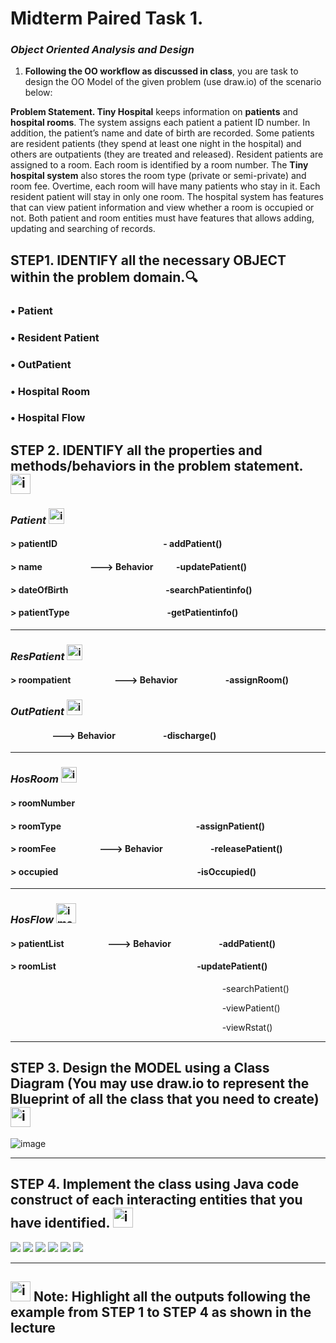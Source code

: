 # Midterm Paired Task 1.
### ***Object Oriented Analysis and Design***

1.	**Following the OO workflow as discussed in class**, you are task to design the OO Model of the given problem (use draw.io) of the scenario below:

**Problem Statement. Tiny Hospital** keeps information on **patients** and **hospital rooms**. The system assigns each patient a patient ID number. In addition, the patient’s name and date of birth are recorded. Some patients are resident patients (they spend at least one night in the hospital) and others are outpatients (they are treated and released). Resident patients are assigned to a room. Each room is identified by a room number. The **Tiny hospital system** also stores the room type (private or semi-private) and room fee. Overtime, each room will have many patients who stay in it. Each resident patient will stay in only one room. The hospital system has features that can view patient information and view whether a room is occupied or not. Both patient and room entities must have features that allows adding, updating and searching of records.

## **STEP1. IDENTIFY** all the necessary **OBJECT** within the problem domain.🔍

### •	Patient
### •	Resident Patient
### • OutPatient
### •	Hospital Room
### •	Hospital Flow

## **STEP 2. IDENTIFY all the properties and methods/behaviors in the problem statement.** <img width="32" height="32" alt="image" src="https://github.com/user-attachments/assets/50207016-a009-4a81-bd99-f3d0d6464217" />


### ***Patient*** <img width="25" height="25" alt="image" src="https://github.com/user-attachments/assets/6a566f96-1c12-4b35-b960-6e7f37878ff8" />

  #### > patientID &nbsp; &nbsp; &nbsp; &nbsp; &nbsp; &nbsp; &nbsp; &nbsp; &nbsp; &nbsp; &nbsp; &nbsp; &nbsp; &nbsp; &nbsp; &nbsp; &nbsp; &nbsp; &nbsp; &nbsp; &nbsp; &nbsp; &nbsp; &nbsp; &nbsp; - addPatient()
  #### > name &nbsp; &nbsp; &nbsp; &nbsp; &nbsp; &nbsp; &nbsp; &nbsp; &nbsp; &nbsp; &nbsp;  --->  Behavior &nbsp; &nbsp; &nbsp; &nbsp; &nbsp;  -updatePatient()
  #### > dateOfBirth  &nbsp; &nbsp; &nbsp; &nbsp; &nbsp; &nbsp; &nbsp; &nbsp; &nbsp; &nbsp; &nbsp; &nbsp; &nbsp; &nbsp; &nbsp; &nbsp; &nbsp; &nbsp; &nbsp; &nbsp; &nbsp; &nbsp; &nbsp; -searchPatientinfo()
  #### > patientType &nbsp; &nbsp; &nbsp; &nbsp; &nbsp; &nbsp; &nbsp; &nbsp; &nbsp; &nbsp; &nbsp; &nbsp; &nbsp; &nbsp; &nbsp; &nbsp; &nbsp; &nbsp; &nbsp; &nbsp; &nbsp; &nbsp; &nbsp; -getPatientinfo()
---

 ### ***ResPatient*** <img width="25" height="25" alt="image" src="https://github.com/user-attachments/assets/6a566f96-1c12-4b35-b960-6e7f37878ff8" />

#### > roompatient &nbsp; &nbsp; &nbsp; &nbsp; &nbsp; &nbsp; &nbsp; &nbsp; &nbsp; &nbsp; ---> Behavior &nbsp; &nbsp; &nbsp; &nbsp; &nbsp; &nbsp; &nbsp; &nbsp; &nbsp; &nbsp; &nbsp; -assignRoom()


### ***OutPatient***  <img width="25" height="25" alt="image" src="https://github.com/user-attachments/assets/6a566f96-1c12-4b35-b960-6e7f37878ff8" />

#### &nbsp; &nbsp; &nbsp; &nbsp; &nbsp; &nbsp; &nbsp; &nbsp; &nbsp; &nbsp; ---> Behavior &nbsp; &nbsp; &nbsp; &nbsp; &nbsp; &nbsp; &nbsp; &nbsp; &nbsp; &nbsp; &nbsp; -discharge()
---

### ***HosRoom*** <img width="25" height="25" alt="image" src="https://github.com/user-attachments/assets/00586338-fd57-4214-a043-e1a3ec85656b" />

#### > roomNumber
#### > roomType &nbsp; &nbsp; &nbsp; &nbsp; &nbsp; &nbsp; &nbsp; &nbsp; &nbsp; &nbsp; &nbsp; &nbsp; &nbsp; &nbsp; &nbsp; &nbsp; &nbsp; &nbsp; &nbsp; &nbsp; &nbsp; &nbsp; &nbsp; &nbsp; &nbsp; &nbsp; &nbsp; &nbsp; &nbsp; &nbsp; &nbsp; &nbsp; -assignPatient()
#### > roomFee &nbsp; &nbsp; &nbsp; &nbsp; &nbsp; &nbsp; &nbsp; &nbsp; &nbsp; &nbsp; ---> Behavior &nbsp; &nbsp; &nbsp; &nbsp; &nbsp; &nbsp; &nbsp; &nbsp; &nbsp; &nbsp; &nbsp; -releasePatient()
#### > occupied &nbsp; &nbsp; &nbsp; &nbsp; &nbsp; &nbsp; &nbsp; &nbsp; &nbsp; &nbsp; &nbsp; &nbsp; &nbsp; &nbsp; &nbsp; &nbsp; &nbsp; &nbsp; &nbsp; &nbsp; &nbsp; &nbsp; &nbsp; &nbsp; &nbsp; &nbsp; &nbsp; &nbsp; &nbsp; &nbsp; &nbsp; &nbsp; &nbsp; -isOccupied()
---

### ***HosFlow*** <img width="32" height="32" alt="image" src="https://github.com/user-attachments/assets/811bf055-2aee-4f70-b1f0-c8e257ed60d2" />

#### > patientList &nbsp; &nbsp; &nbsp; &nbsp; &nbsp; &nbsp; &nbsp; &nbsp; &nbsp; &nbsp; ---> Behavior &nbsp; &nbsp; &nbsp; &nbsp; &nbsp; &nbsp; &nbsp; &nbsp; &nbsp; &nbsp; &nbsp; -addPatient()
#### > roomList &nbsp; &nbsp; &nbsp; &nbsp; &nbsp; &nbsp; &nbsp; &nbsp;  &nbsp;&nbsp; &nbsp; &nbsp; &nbsp; &nbsp; &nbsp; &nbsp; &nbsp; &nbsp; &nbsp; &nbsp; &nbsp; &nbsp; &nbsp; &nbsp; &nbsp; &nbsp; &nbsp; &nbsp; &nbsp; &nbsp; &nbsp; &nbsp; &nbsp; &nbsp; -updatePatient()
 &nbsp; &nbsp; &nbsp; &nbsp; &nbsp; &nbsp; &nbsp; &nbsp; &nbsp; &nbsp; &nbsp; &nbsp; &nbsp; &nbsp; &nbsp; &nbsp; &nbsp; &nbsp; &nbsp; &nbsp; &nbsp; &nbsp; &nbsp; &nbsp; &nbsp; &nbsp; &nbsp; &nbsp; &nbsp; &nbsp; &nbsp; &nbsp; &nbsp; &nbsp; &nbsp; &nbsp; &nbsp; &nbsp; &nbsp; &nbsp; &nbsp; &nbsp; &nbsp; -searchPatient()

 &nbsp; &nbsp; &nbsp; &nbsp; &nbsp; &nbsp; &nbsp; &nbsp; &nbsp; &nbsp; &nbsp; &nbsp; &nbsp; &nbsp; &nbsp; &nbsp; &nbsp; &nbsp; &nbsp; &nbsp; &nbsp; &nbsp; &nbsp; &nbsp; &nbsp; &nbsp; &nbsp; &nbsp; &nbsp; &nbsp; &nbsp; &nbsp; &nbsp; &nbsp; &nbsp; &nbsp; &nbsp; &nbsp; &nbsp; &nbsp; &nbsp; &nbsp; &nbsp; -viewPatient()

 &nbsp; &nbsp; &nbsp; &nbsp; &nbsp; &nbsp; &nbsp; &nbsp; &nbsp; &nbsp; &nbsp; &nbsp; &nbsp; &nbsp; &nbsp; &nbsp; &nbsp; &nbsp; &nbsp; &nbsp; &nbsp; &nbsp; &nbsp; &nbsp; &nbsp; &nbsp; &nbsp; &nbsp; &nbsp; &nbsp; &nbsp; &nbsp; &nbsp; &nbsp; &nbsp; &nbsp; &nbsp; &nbsp; &nbsp; &nbsp; &nbsp; &nbsp; &nbsp; -viewRstat()
 
---
## **STEP 3. Design the MODEL using a Class Diagram** (You may use draw.io to represent the Blueprint of all the class that you need to create) <img width="32" height="32" alt="image" src="https://github.com/user-attachments/assets/a6e880aa-b0d6-455a-aa54-bdb2d5a8a2b2" />

<img alt="image" src="https://github.com/Bulanadi-MarkLorence-04/7OOP-Lab-Task/blob/main/MIDTERM%20ACT%201/Image/Class%20Diagram%201.png?raw=true" />

---
## **STEP 4. Implement the class using Java code** construct of each interacting entities that you have identified. <img width="32" height="32" alt="image" src="https://github.com/user-attachments/assets/d0d44062-a367-447d-9d1d-7981e02efe5e" />

<img  src="https://github.com/Bulanadi-MarkLorence-04/7OOP-Lab-Task/blob/main/MIDTERM%20ACT%201/Image/Methods/Patient%20Method.png?raw=true" >
<img  src="https://github.com/Bulanadi-MarkLorence-04/7OOP-Lab-Task/blob/main/MIDTERM%20ACT%201/Image/Methods/Patient%20Method%202.png?raw=true" >
<img  src="https://github.com/Bulanadi-MarkLorence-04/7OOP-Lab-Task/blob/main/MIDTERM%20ACT%201/Image/Methods/Patient%20Method%203.png?raw=true" >
<img  src="https://github.com/Bulanadi-MarkLorence-04/7OOP-Lab-Task/blob/main/MIDTERM%20ACT%201/Image/Methods/HosRoom%20Method.png?raw=true" >
<img  src="https://github.com/Bulanadi-MarkLorence-04/7OOP-Lab-Task/blob/main/MIDTERM%20ACT%201/Image/Methods/Hospital%20Flow%20Method.png?raw=true" >
<img  src="https://github.com/Bulanadi-MarkLorence-04/7OOP-Lab-Task/blob/main/MIDTERM%20ACT%201/Image/Methods/Main%20Method.png?raw=true" >

---
## <img width="32" height="32" alt="image" src="https://github.com/user-attachments/assets/b96ab3a0-dca2-454d-a6b4-52aa29228480" /> **Note: Highlight all the outputs following the example from STEP 1 to STEP 4 as shown in the lecture** 

